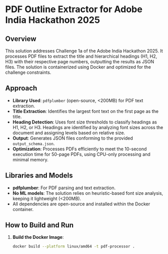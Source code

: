 # PDF Outline Extractor for Adobe India Hackathon 2025

## Overview
This solution addresses Challenge 1a of the Adobe India Hackathon 2025. It processes PDF files to extract the title and hierarchical headings (H1, H2, H3) with their respective page numbers, outputting the results as JSON files. The solution is containerized using Docker and optimized for the challenge constraints.

## Approach
- **Library Used**: `pdfplumber` (open-source, <200MB) for PDF text extraction.
- **Title Extraction**: Identifies the largest font text on the first page as the title.
- **Heading Detection**: Uses font size thresholds to classify headings as H1, H2, or H3. Headings are identified by analyzing font sizes across the document and assigning levels based on relative size.
- **Output**: Generates JSON files conforming to the provided `output_schema.json`.
- **Optimization**: Processes PDFs efficiently to meet the 10-second execution time for 50-page PDFs, using CPU-only processing and minimal memory.

## Libraries and Models
- **pdfplumber**: For PDF parsing and text extraction.
- **No ML models**: The solution relies on heuristic-based font size analysis, keeping it lightweight (<200MB).
- All dependencies are open-source and installed within the Docker container.

## How to Build and Run
1. **Build the Docker Image**:
   ```bash
   docker build --platform linux/amd64 -t pdf-processor .